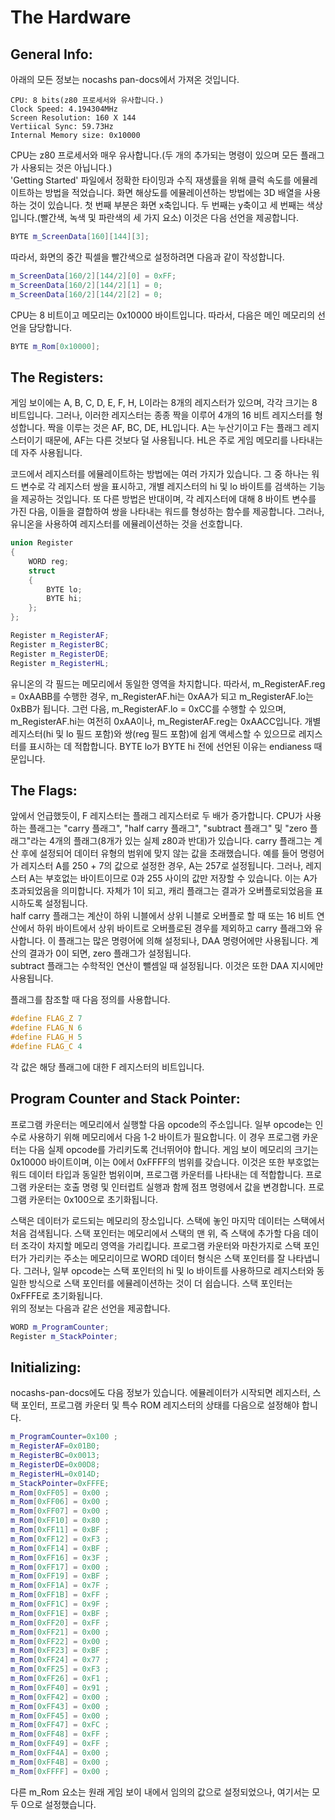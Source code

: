 # **The Hardware**
## General Info:
아래의 모든 정보는 nocashs pan-docs에서 가져온 것입니다.
~~~
CPU: 8 bits(z80 프로세서와 유사합니다.)
Clock Speed: 4.194304MHz
Screen Resolution: 160 X 144
Vertiical Sync: 59.73Hz
Internal Memory size: 0x10000
~~~
CPU는 z80 프로세서와 매우 유사합니다.(두 개의 추가되는 명령이 있으며 모든 플래그가 사용되는 것은 아닙니다.)  
'Getting Started' 파일에서 정확한 타이밍과 수직 재생률을 위해 클럭 속도를 에뮬레이트하는 방법을 적었습니다. 화면 해상도를 에뮬레이션하는 방법에는 3D 배열을 사용하는 것이 있습니다. 첫 번째 부분은 화면 x축입니다. 두 번째는 y축이고 세 번째는 색상입니다.(빨간색, 녹색 및 파란색의 세 가지 요소) 이것은 다음 선언을 제공합니다.
~~~c++
BYTE m_ScreenData[160][144][3];
~~~
따라서, 화면의 중간 픽셀을 빨간색으로 설정하려면 다음과 같이 작성합니다.
~~~c++
m_ScreenData[160/2][144/2][0] = 0xFF;
m_ScreenData[160/2][144/2][1] = 0;
m_ScreenData[160/2][144/2][2] = 0;
~~~
CPU는 8 비트이고 메모리는 0x10000 바이트입니다. 따라서, 다음은 메인 메모리의 선언을 담당합니다.
~~~c++
BYTE m_Rom[0x10000];
~~~
## The Registers:
게임 보이에는 A, B, C, D, E, F, H, L이라는 8개의 레지스터가 있으며, 각각 크기는 8 비트입니다. 그러나, 이러한 레지스터는 종종 짝을 이루어 4개의 16 비트 레지스터를 형성합니다. 짝을 이루는 것은 AF, BC, DE, HL입니다. A는 누산기이고 F는 플래그 레지스터이기 때문에, AF는 다른 것보다 덜 사용됩니다. HL은 주로 게임 메모리를 나타내는 데 자주 사용됩니다.

코드에서 레지스터를 에뮬레이트하는 방법에는 여러 가지가 있습니다. 그 중 하나는 워드 변수로 각 레지스터 쌍을 표시하고, 개별 레지스터의 hi 및 lo 바이트를 검색하는 기능을 제공하는 것입니다. 또 다른 방법은 반대이며, 각 레지스터에 대해 8 바이트 변수를 가진 다음, 이들을 결합하여 쌍을 나타내는 워드를 형성하는 함수를 제공합니다. 그러나, 유니온을 사용하여 레지스터를 에뮬레이션하는 것을 선호합니다.
~~~c++
union Register
{
    WORD reg;
    struct
    {
        BYTE lo;
        BYTE hi;
    };
};

Register m_RegisterAF;
Register m_RegisterBC;
Register m_RegisterDE;
Register m_RegisterHL;
~~~
유니온의 각 필드는 메모리에서 동일한 영역을 차지합니다. 따라서, m_RegisterAF.reg = 0xAABB를 수행한 경우, m_RegisterAF.hi는 0xAA가 되고 m_RegisterAF.lo는 0xBB가 됩니다. 그런 다음, m_RegisterAF.lo = 0xCC를 수행할 수 있으며, m_RegisterAF.hi는 여전히 0xAA이나, m_RegisterAF.reg는 0xAACC입니다. 개별 레지스터(hi 및 lo 필드 포함)와 쌍(reg 필드 포함)에 쉽게 액세스할 수 있으므로 레지스터를 표시하는 데 적합합니다. BYTE lo가 BYTE hi 전에 선언된 이유는 endianess 때문입니다.
## The Flags:
앞에서 언급했듯이, F 레지스터는 플래그 레지스터로 두 배가 증가합니다. CPU가 사용하는 플래그는 "carry 플래그", "half carry 플래그", "subtract 플래그" 및 "zero 플래그"라는 4개의 플래그(8개가 있는 실제 z80과 반대)가 있습니다. carry 플래그는 계산 후에 설정되어 데이터 유형의 범위에 맞지 않는 값을 초래했습니다. 예를 들어 명령어가 레지스터 A를 250 + 7의 값으로 설정한 경우, A는 257로 설정됩니다. 그러나, 레지스터 A는 부호없는 바이트이므로 0과 255 사이의 값만 저장할 수 있습니다. 이는 A가 초과되었음을 의미합니다. 자체가 1이 되고, 캐리 플래그는 결과가 오버플로되었음을 표시하도록 설정됩니다.  
half carry 플래그는 계산이 하위 니블에서 상위 니블로 오버플로 할 때 또는 16 비트 연산에서 하위 바이트에서 상위 바이트로 오버플로된 경우를 제외하고 carry 플래그와 유사합니다. 이 플래그는 많은 명령어에 의해 설정되나, DAA 명령어에만 사용됩니다. 계산의 결과가 0이 되면, zero 플래그가 설정됩니다.  
subtract 플래그는 수학적인 연산이 뺄셈일 때 설정됩니다. 이것은 또한 DAA 지시에만 사용됩니다.  

플래그를 참조할 때 다음 정의를 사용합니다.
~~~c++
#define FLAG_Z 7
#define FLAG_N 6
#define FLAG_H 5
#define FLAG_C 4
~~~
각 값은 해당 플래그에 대한 F 레지스터의 비트입니다.
## Program Counter and Stack Pointer:
프로그램 카운터는 메모리에서 실행할 다음 opcode의 주소입니다. 일부 opcode는 인수로 사용하기 위해 메모리에서 다음 1-2 바이트가 필요합니다. 이 경우 프로그램 카운터는 다음 실제 opcode를 가리키도록 건너뛰어야 합니다. 게임 보이 메모리의 크기는 0x10000 바이트이며, 이는 0에서 0xFFFF의 범위를 갖습니다. 이것은 또한 부호없는 워드 데이터 타입과 동일한 범위이며, 프로그램 카운터를 나타내는 데 적합합니다. 프로그램 카운터는 호출 명령 및 인터럽트 실행과 함께 점프 명령에서 값을 변경합니다. 프로그램 카운터는 0x100으로 초기화됩니다.

스택은 데이터가 로드되는 메모리의 장소입니다. 스택에 놓인 마지막 데이터는 스택에서 처음 검색됩니다. 스택 포인터는 메모리에서 스택의 맨 위, 즉 스택에 추가할 다음 데이터 조각이 차지할 메모리 영역을 가리킵니다. 프로그램 카운터와 마찬가지로 스택 포인터가 가리키는 주소는 메모리이므로 WORD 데이터 형식은 스택 포인터를 잘 나타냅니다. 그러나, 일부 opcode는 스택 포인터의 hi 및 lo 바이트를 사용하므로 레지스터와 동일한 방식으로 스택 포인터를 에뮬레이션하는 것이 더 쉽습니다. 스택 포인터는 0xFFFE로 초기화됩니다.  
위의 정보는 다음과 같은 선언을 제공합니다.
~~~c++
WORD m_ProgramCounter;
Register m_StackPointer;
~~~
## Initializing:
nocashs-pan-docs에도 다음 정보가 있습니다. 에뮬레이터가 시작되면 레지스터, 스택 포인터, 프로그램 카운터 및 특수 ROM 레지스터의 상태를 다음으로 설정해야 합니다.
~~~c++
m_ProgramCounter=0x100 ;
m_RegisterAF=0x01B0;
m_RegisterBC=0x0013;
m_RegisterDE=0x00D8;
m_RegisterHL=0x014D;
m_StackPointer=0xFFFE;
m_Rom[0xFF05] = 0x00 ;
m_Rom[0xFF06] = 0x00 ;
m_Rom[0xFF07] = 0x00 ;
m_Rom[0xFF10] = 0x80 ;
m_Rom[0xFF11] = 0xBF ;
m_Rom[0xFF12] = 0xF3 ;
m_Rom[0xFF14] = 0xBF ;
m_Rom[0xFF16] = 0x3F ;
m_Rom[0xFF17] = 0x00 ;
m_Rom[0xFF19] = 0xBF ;
m_Rom[0xFF1A] = 0x7F ;
m_Rom[0xFF1B] = 0xFF ;
m_Rom[0xFF1C] = 0x9F ;
m_Rom[0xFF1E] = 0xBF ;
m_Rom[0xFF20] = 0xFF ;
m_Rom[0xFF21] = 0x00 ;
m_Rom[0xFF22] = 0x00 ;
m_Rom[0xFF23] = 0xBF ;
m_Rom[0xFF24] = 0x77 ;
m_Rom[0xFF25] = 0xF3 ;
m_Rom[0xFF26] = 0xF1 ;
m_Rom[0xFF40] = 0x91 ;
m_Rom[0xFF42] = 0x00 ;
m_Rom[0xFF43] = 0x00 ;
m_Rom[0xFF45] = 0x00 ;
m_Rom[0xFF47] = 0xFC ;
m_Rom[0xFF48] = 0xFF ;
m_Rom[0xFF49] = 0xFF ;
m_Rom[0xFF4A] = 0x00 ;
m_Rom[0xFF4B] = 0x00 ;
m_Rom[0xFFFF] = 0x00 ; 
~~~
다른 m_Rom 요소는 원래 게임 보이 내에서 임의의 값으로 설정되었으나, 여기서는 모두 0으로 설정했습니다.